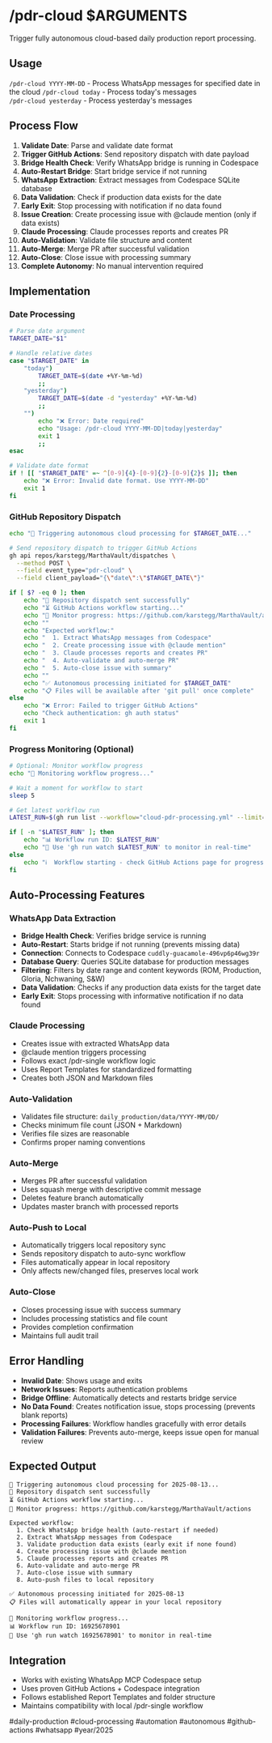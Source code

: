 # /pdr-cloud $ARGUMENTS

Trigger fully autonomous cloud-based daily production report processing.

## Usage
`/pdr-cloud YYYY-MM-DD` - Process WhatsApp messages for specified date in the cloud
`/pdr-cloud today` - Process today's messages  
`/pdr-cloud yesterday` - Process yesterday's messages

## Process Flow
1. **Validate Date**: Parse and validate date format
2. **Trigger GitHub Actions**: Send repository dispatch with date payload
3. **Bridge Health Check**: Verify WhatsApp bridge is running in Codespace
4. **Auto-Restart Bridge**: Start bridge service if not running
5. **WhatsApp Extraction**: Extract messages from Codespace SQLite database
6. **Data Validation**: Check if production data exists for the date
7. **Early Exit**: Stop processing with notification if no data found
8. **Issue Creation**: Create processing issue with @claude mention (only if data exists)
9. **Claude Processing**: Claude processes reports and creates PR
10. **Auto-Validation**: Validate file structure and content
11. **Auto-Merge**: Merge PR after successful validation
12. **Auto-Close**: Close issue with processing summary
13. **Complete Autonomy**: No manual intervention required

## Implementation

### Date Processing
```bash
# Parse date argument
TARGET_DATE="$1"

# Handle relative dates
case "$TARGET_DATE" in
    "today")
        TARGET_DATE=$(date +%Y-%m-%d)
        ;;
    "yesterday")
        TARGET_DATE=$(date -d "yesterday" +%Y-%m-%d)
        ;;
    "")
        echo "❌ Error: Date required"
        echo "Usage: /pdr-cloud YYYY-MM-DD|today|yesterday"
        exit 1
        ;;
esac

# Validate date format
if ! [[ "$TARGET_DATE" =~ ^[0-9]{4}-[0-9]{2}-[0-9]{2}$ ]]; then
    echo "❌ Error: Invalid date format. Use YYYY-MM-DD"
    exit 1
fi
```

### GitHub Repository Dispatch
```bash
echo "🚀 Triggering autonomous cloud processing for $TARGET_DATE..."

# Send repository dispatch to trigger GitHub Actions
gh api repos/karstegg/MarthaVault/dispatches \
  --method POST \
  --field event_type="pdr-cloud" \
  --field client_payload="{\"date\":\"$TARGET_DATE\"}"

if [ $? -eq 0 ]; then
    echo "📡 Repository dispatch sent successfully"
    echo "⏳ GitHub Actions workflow starting..."
    echo "🔗 Monitor progress: https://github.com/karstegg/MarthaVault/actions"
    echo ""
    echo "Expected workflow:"
    echo "  1. Extract WhatsApp messages from Codespace"
    echo "  2. Create processing issue with @claude mention"  
    echo "  3. Claude processes reports and creates PR"
    echo "  4. Auto-validate and auto-merge PR"
    echo "  5. Auto-close issue with summary"
    echo ""
    echo "✅ Autonomous processing initiated for $TARGET_DATE"
    echo "📋 Files will be available after 'git pull' once complete"
else
    echo "❌ Error: Failed to trigger GitHub Actions"
    echo "Check authentication: gh auth status"
    exit 1
fi
```

### Progress Monitoring (Optional)
```bash
# Optional: Monitor workflow progress
echo "🔄 Monitoring workflow progress..."

# Wait a moment for workflow to start
sleep 5

# Get latest workflow run
LATEST_RUN=$(gh run list --workflow="cloud-pdr-processing.yml" --limit=1 --json databaseId --jq '.[0].databaseId')

if [ -n "$LATEST_RUN" ]; then
    echo "📊 Workflow run ID: $LATEST_RUN"
    echo "👀 Use 'gh run watch $LATEST_RUN' to monitor in real-time"
else
    echo "ℹ️  Workflow starting - check GitHub Actions page for progress"
fi
```

## Auto-Processing Features

### WhatsApp Data Extraction
- **Bridge Health Check**: Verifies bridge service is running
- **Auto-Restart**: Starts bridge if not running (prevents missing data)
- **Connection**: Connects to Codespace `cuddly-guacamole-496vp6p46wg39r`
- **Database Query**: Queries SQLite database for production messages
- **Filtering**: Filters by date range and content keywords (ROM, Production, Gloria, Nchwaning, S&W)
- **Data Validation**: Checks if any production data exists for the target date
- **Early Exit**: Stops processing with informative notification if no data found

### Claude Processing
- Creates issue with extracted WhatsApp data
- @claude mention triggers processing
- Follows exact /pdr-single workflow logic
- Uses Report Templates for standardized formatting
- Creates both JSON and Markdown files

### Auto-Validation
- Validates file structure: `daily_production/data/YYYY-MM/DD/`
- Checks minimum file count (JSON + Markdown)
- Verifies file sizes are reasonable
- Confirms proper naming conventions

### Auto-Merge
- Merges PR after successful validation
- Uses squash merge with descriptive commit message
- Deletes feature branch automatically
- Updates master branch with processed reports

### Auto-Push to Local
- Automatically triggers local repository sync
- Sends repository dispatch to auto-sync workflow
- Files automatically appear in local repository
- Only affects new/changed files, preserves local work

### Auto-Close
- Closes processing issue with success summary
- Includes processing statistics and file count
- Provides completion confirmation
- Maintains full audit trail

## Error Handling
- **Invalid Date**: Shows usage and exits
- **Network Issues**: Reports authentication problems
- **Bridge Offline**: Automatically detects and restarts bridge service
- **No Data Found**: Creates notification issue, stops processing (prevents blank reports)
- **Processing Failures**: Workflow handles gracefully with error details
- **Validation Failures**: Prevents auto-merge, keeps issue open for manual review

## Expected Output
```
🚀 Triggering autonomous cloud processing for 2025-08-13...
📡 Repository dispatch sent successfully
⏳ GitHub Actions workflow starting...
🔗 Monitor progress: https://github.com/karstegg/MarthaVault/actions

Expected workflow:
  1. Check WhatsApp bridge health (auto-restart if needed)
  2. Extract WhatsApp messages from Codespace
  3. Validate production data exists (early exit if none found)
  4. Create processing issue with @claude mention
  5. Claude processes reports and creates PR
  6. Auto-validate and auto-merge PR
  7. Auto-close issue with summary
  8. Auto-push files to local repository

✅ Autonomous processing initiated for 2025-08-13
📋 Files will automatically appear in your local repository

🔄 Monitoring workflow progress...
📊 Workflow run ID: 16925678901
👀 Use 'gh run watch 16925678901' to monitor in real-time
```

## Integration
- Works with existing WhatsApp MCP Codespace setup
- Uses proven GitHub Actions + Codespace integration
- Follows established Report Templates and folder structure
- Maintains compatibility with local /pdr-single workflow

#daily-production #cloud-processing #automation #autonomous #github-actions #whatsapp #year/2025